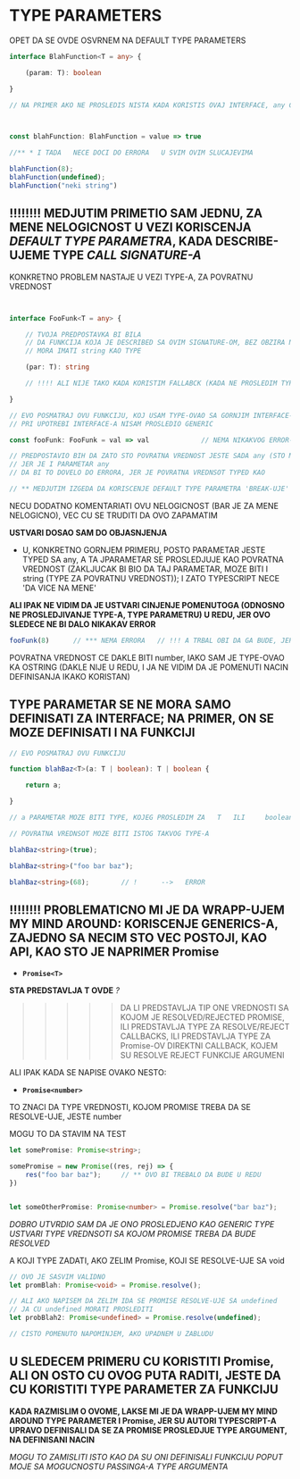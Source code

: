# TYPE PARAMETERS

OPET DA SE OVDE OSVRNEM NA DEFAULT TYPE PARAMETERS

```typescript
interface BlahFunction<T = any> {

    (param: T): boolean

}

// NA PRIMER AKO NE PROSLEDIS NISTA KADA KORISTIS OVAJ INTERFACE, any CE BITI FALLBACK



const blahFunction: BlahFunction = value => true

//** * I TADA   NECE DOCI DO ERRORA   U SVIM OVIM SLUCAJEVIMA

blahFunction(8);
blahFunction(undefined);
blahFunction("neki string")
```

## :bangbang::bangbang::bangbang::bangbang: MEDJUTIM PRIMETIO SAM JEDNU, ZA MENE NELOGICNOST U VEZI KORISCENJA *DEFAULT TYPE PARAMETRA*, KADA DESCRIBE-UJEME TYPE *CALL SIGNATURE-A*

KONKRETNO PROBLEM NASTAJE U VEZI TYPE-A, ZA POVRATNU VREDNOST

```typescript


interface FooFunk<T = any> {

    // TVOJA PREDPOSTAVKA BI BILA
    // DA FUNKCIJA KOJA JE DESCRIBED SA OVIM SIGNATURE-OM, BEZ OBZIRA NA T
    // MORA IMATI string KAO TYPE

    (par: T): string

    // !!!! ALI NIJE TAKO KADA KORISTIM FALLABCK (KADA NE PROSLEDIM TYPE PARAMETAR)

}

// EVO POSMATRAJ OVU FUNKCIJU, KOJ USAM TYPE-OVAO SA GORNJIM INTERFACE-OMA, A
// PRI UPOTREBI INTERFACE-A NISAM PROSLEDIO GENERIC

const fooFunk: FooFunk = val => val             // NEMA NIKAKVOG ERROR-A

// PREDPOSTAVIO BIH DA ZATO STO POVRATNA VREDNOST JESTE SADA any (STO MOZES VIDETI HOVERINGOM PREKO VREDNSTI)
// JER JE I PARAMETAR any
// DA BI TO DOVELO DO ERRORA, JER JE POVRATNA VREDNSOT TYPED KAO        string   U INTERFACE-U

// ** MEDJUTIM IZGEDA DA KORISCENJE DEFAULT TYPE PARAMETRA 'BREAK-UJE' TYPE I ZA POVRATNU VREDNOST
```

NECU DODATNO KOMENTARIATI OVU NELOGICNOST (BAR JE ZA MENE NELOGICNO), VEC CU SE TRUDITI DA OVO ZAPAMATIM

**USTVARI DOSAO SAM DO OBJASNJENJA**

- U, KONKRETNO GORNJEM PRIMERU, POSTO PARAMETAR JESTE TYPED SA any, A TA JPARAMETAR SE PROSLEDJUJE KAO POVRATNA VREDNOST (ZAKLJUCAK BI BIO DA TAJ PARAMETAR, MOZE BITI I string (TYPE ZA POVRATNU VREDNOST)); I ZATO TYPESCRIPT NECE 'DA VICE NA MENE'

**ALI IPAK NE VIDIM DA JE USTVARI CINJENJE POMENUTOGA (ODNOSNO NE PROSLEDJIVANJE TYPE-A, TYPE PARAMETRU) U REDU, JER OVO SLEDECE NE BI DALO NIKAKAV ERROR**

```typescript
fooFunk(8)      // *** NEMA ERRORA   // !!! A TRBAL OBI DA GA BUDE, JER SAM TYPE-OVAO POVRATNU VREDNSOT KAO STRING
```

POVRATNA VREDNOST CE DAKLE BITI number, IAKO SAM JE TYPE-OVAO KA OSTRING (DAKLE NIJE U REDU, I JA NE VIDIM DA JE POMENUTI NACIN DEFINISANJA IKAKO KORISTAN)

## TYPE PARAMETAR SE NE MORA SAMO DEFINISATI ZA INTERFACE; NA PRIMER, ON SE MOZE DEFINISATI I NA FUNKCIJI

```typescript
// EVO POSMATRAJ OVU FUNKCIJU

function blahBaz<T>(a: T | boolean): T | boolean {

    return a;

}

// a PARAMETAR MOZE BITI TYPE, KOJEG PROSLEDIM ZA   T   ILI     boolean

// POVRATNA VREDNSOT MOZE BITI ISTOG TAKVOG TYPE-A

blahBaz<string>(true);

blahBaz<string>("foo bar baz");

blahBaz<string>(68);        // !      -->   ERROR

```

## :bangbang::bangbang::bangbang::bangbang: PROBLEMATICNO MI JE DA WRAPP-UJEM MY MIND AROUND: KORISCENJE GENERICS-A, ZAJEDNO SA NECIM STO VEC POSTOJI, KAO API, KAO STO JE NAPRIMER Promise

- **`Promise<T>`**

**STA PREDSTAVLJA T OVDE** *?*

>>>>> DA LI PREDSTAVLJA TIP ONE VREDNOSTI SA KOJOM JE RESOLVED/REJECTED PROMISE, ILI PREDSTAVLJA TYPE ZA RESOLVE/REJECT CALLBACKS, ILI PREDSTAVLJA TYPE ZA Promise-OV DIREKTNI CALLBACK, KOJEM SU RESOLVE REJECT FUNKCIJE ARGUMENI

ALI IPAK KADA SE NAPISE OVAKO NESTO:

- **`Promise<number>`**

TO ZNACI DA TYPE VREDNOSTI, KOJOM PROMISE TREBA DA SE RESOLVE-UJE, JESTE number

MOGU TO DA STAVIM NA TEST

```typescript
let somePromise: Promise<string>;

somePromise = new Promise((res, rej) => {
    res("foo bar baz");     // ** OVO BI TREBALO DA BUDE U REDU
})


let someOtherPromise: Promise<number> = Promise.resolve("bar baz");         // !!!! -->     ERROR
```

*DOBRO UTVRDIO SAM DA JE ONO PROSLEDJENO KAO GENERIC TYPE USTVARI TYPE VREDNSOTI SA KOJOM PROMISE TREBA DA BUDE RESOLVED*

A KOJI TYPE ZADATI, AKO ZELIM Promise, KOJI SE RESOLVE-UJE SA void

```typescript
// OVO JE SASVIM VALIDNO
let promBlah: Promise<void> = Promise.resolve();

// ALI AKO NAPISEM DA ZELIM IDA SE PROMISE RESOLVE-UJE SA undefined
// JA CU undefined MORATI PROSLEDITI
let probBlah2: Promise<undefined> = Promise.resolve(undefined);

// CISTO POMENUTO NAPOMINJEM, AKO UPADNEM U ZABLUDU
```
 
## U SLEDECEM PRIMERU CU KORISTITI Promise, ALI ON OSTO CU OVOG PUTA RADITI, JESTE DA CU KORISTITI TYPE PARAMETER ZA FUNKCIJU


**KADA RAZMISLIM O OVOME, LAKSE MI JE DA WRAPP-UJEM MY MIND AROUND TYPE PARAMETER I Promise, JER SU AUTORI TYPESCRIPT-A UPRAVO DEFINISALI DA SE ZA PROMISE PROSLEDJUE TYPE ARGUMENT, NA DEFINISANI NACIN**

*MOGU TO ZAMISLITI ISTO KAO DA SU ONI DEFINISALI FUNKCIJU POPUT MOJE SA MOGUCNOSTU PASSINGA-A TYPE ARGUMENTA*